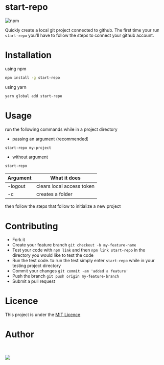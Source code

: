 # start-repo

![npm](https://img.shields.io/npm/dt/start-repo?color=red&style=flat-square)

Quickly create a local git project connected to github. The first time your run `start-repo` you'll have to follow the steps to connect your github account.

# Installation

using npm

```sh
npm install -g start-repo
```

using yarn

```sh
yarn global add start-repo
```

# Usage

run the following commands while in a project directory

- passing an argument (recommended)

```sh
start-repo my-project
```

- without argument

```sh
start-repo
```
| Argument | What it does |
|----------|--------------|
| -logout  | clears local access token |
| -c       | creates a folder |

then follow the steps that follow to initialize a new project

# Contributing

- Fork it
- Create your feature branch `git checkout -b my-feature-name`
- Test your code with `npm link` and then `npm link start-repo` in the directory you would like to test the code
- Run the test code. to run the test simply enter `start-repo` while in your testing project directory
- Commit your changes `git commit -am 'added a feature'`
- Push the branch `git push origin my-feature-branch`
- Submit a pull request

# Licence

This project is under the [MIT Licence](https://raw.githubusercontent.com/mwelwankuta/start-repo/master/LICENSE)

# Author


<br/>

[![](https://img.shields.io/badge/Twitter-1DA1F2?style=for-the-badge&logo=twitter&logoColor=white)](https://twitter.com/Merlee4t)
